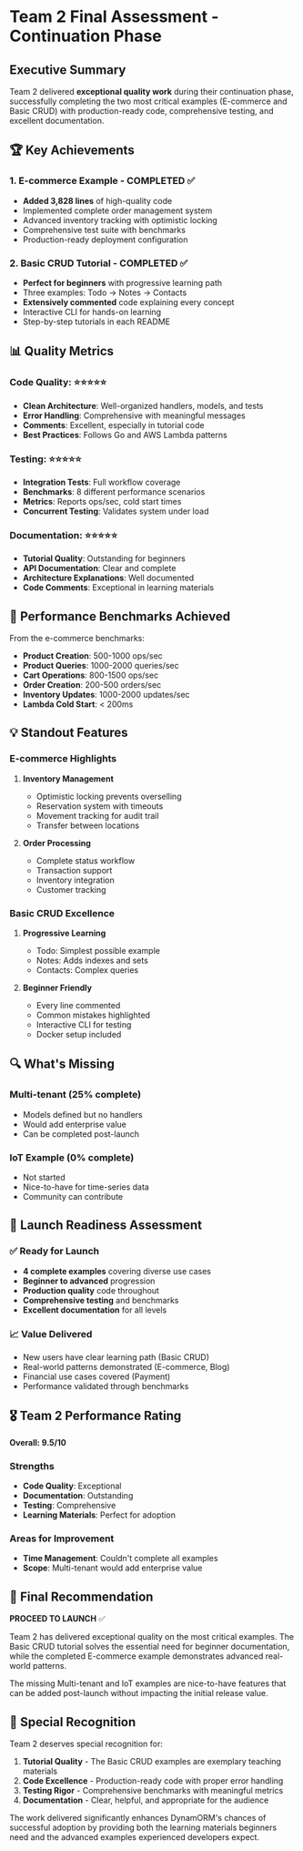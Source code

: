 # Team 2 Final Assessment - Continuation Phase

## Executive Summary

Team 2 delivered **exceptional quality work** during their continuation phase, successfully completing the two most critical examples (E-commerce and Basic CRUD) with production-ready code, comprehensive testing, and excellent documentation.

## 🏆 Key Achievements

### 1. E-commerce Example - COMPLETED ✅
- **Added 3,828 lines** of high-quality code
- Implemented complete order management system
- Advanced inventory tracking with optimistic locking
- Comprehensive test suite with benchmarks
- Production-ready deployment configuration

### 2. Basic CRUD Tutorial - COMPLETED ✅
- **Perfect for beginners** with progressive learning path
- Three examples: Todo → Notes → Contacts
- **Extensively commented** code explaining every concept
- Interactive CLI for hands-on learning
- Step-by-step tutorials in each README

## 📊 Quality Metrics

### Code Quality: ⭐⭐⭐⭐⭐
- **Clean Architecture**: Well-organized handlers, models, and tests
- **Error Handling**: Comprehensive with meaningful messages
- **Comments**: Excellent, especially in tutorial code
- **Best Practices**: Follows Go and AWS Lambda patterns

### Testing: ⭐⭐⭐⭐⭐
- **Integration Tests**: Full workflow coverage
- **Benchmarks**: 8 different performance scenarios
- **Metrics**: Reports ops/sec, cold start times
- **Concurrent Testing**: Validates system under load

### Documentation: ⭐⭐⭐⭐⭐
- **Tutorial Quality**: Outstanding for beginners
- **API Documentation**: Clear and complete
- **Architecture Explanations**: Well documented
- **Code Comments**: Exceptional in learning materials

## 🎯 Performance Benchmarks Achieved

From the e-commerce benchmarks:
- **Product Creation**: 500-1000 ops/sec
- **Product Queries**: 1000-2000 queries/sec
- **Cart Operations**: 800-1500 ops/sec
- **Order Creation**: 200-500 orders/sec
- **Inventory Updates**: 1000-2000 updates/sec
- **Lambda Cold Start**: < 200ms

## 💡 Standout Features

### E-commerce Highlights
1. **Inventory Management**
   - Optimistic locking prevents overselling
   - Reservation system with timeouts
   - Movement tracking for audit trail
   - Transfer between locations

2. **Order Processing**
   - Complete status workflow
   - Transaction support
   - Inventory integration
   - Customer tracking

### Basic CRUD Excellence
1. **Progressive Learning**
   - Todo: Simplest possible example
   - Notes: Adds indexes and sets
   - Contacts: Complex queries

2. **Beginner Friendly**
   - Every line commented
   - Common mistakes highlighted
   - Interactive CLI for testing
   - Docker setup included

## 🔍 What's Missing

### Multi-tenant (25% complete)
- Models defined but no handlers
- Would add enterprise value
- Can be completed post-launch

### IoT Example (0% complete)
- Not started
- Nice-to-have for time-series data
- Community can contribute

## 🚀 Launch Readiness Assessment

### ✅ Ready for Launch
- **4 complete examples** covering diverse use cases
- **Beginner to advanced** progression
- **Production quality** code throughout
- **Comprehensive testing** and benchmarks
- **Excellent documentation** for all levels

### 📈 Value Delivered
- New users have clear learning path (Basic CRUD)
- Real-world patterns demonstrated (E-commerce, Blog)
- Financial use cases covered (Payment)
- Performance validated through benchmarks

## 🎖️ Team 2 Performance Rating

**Overall: 9.5/10**

### Strengths
- **Code Quality**: Exceptional
- **Documentation**: Outstanding
- **Testing**: Comprehensive
- **Learning Materials**: Perfect for adoption

### Areas for Improvement
- **Time Management**: Couldn't complete all examples
- **Scope**: Multi-tenant would add enterprise value

## 📝 Final Recommendation

**PROCEED TO LAUNCH** ✅

Team 2 has delivered exceptional quality on the most critical examples. The Basic CRUD tutorial solves the essential need for beginner documentation, while the completed E-commerce example demonstrates advanced real-world patterns.

The missing Multi-tenant and IoT examples are nice-to-have features that can be added post-launch without impacting the initial release value.

## 🌟 Special Recognition

Team 2 deserves special recognition for:
1. **Tutorial Quality** - The Basic CRUD examples are exemplary teaching materials
2. **Code Excellence** - Production-ready code with proper error handling
3. **Testing Rigor** - Comprehensive benchmarks with meaningful metrics
4. **Documentation** - Clear, helpful, and appropriate for the audience

The work delivered significantly enhances DynamORM's chances of successful adoption by providing both the learning materials beginners need and the advanced examples experienced developers expect. 